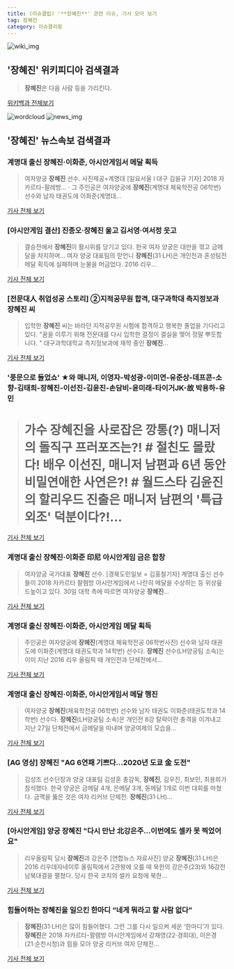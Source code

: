 ```yaml
---
title: (이슈클립) '**장혜진**' 관련 이슈, 기사 모아 보기
tag: 장혜진
category: 이슈클리핑
---
```

![wiki_img](https://user-images.githubusercontent.com/42597476/44503234-41136a80-a6d0-11e8-9071-6fc6418eafe4.png)
## **'**장혜진**'** 위키피디아 검색결과
>**장혜진**은 다음 사람 등을 가리킨다.

<a href="https://ko.wikipedia.org/wiki/장혜진" target="_blank">위키백과 전체보기</a>

![wordcloud](https://s3.ap-northeast-2.amazonaws.com/lyrics101-wordcloud/2018-09-10-1536552672.png)
![news_img](https://user-images.githubusercontent.com/42597476/44507050-1206f400-a6e4-11e8-8d98-7ffbfebb353f.png)
## **'**장혜진**'** 뉴스속보 검색결과
### 계명대 출신 **장혜진**·이화준, 아시안게임서 메달 획득

>여자양궁 **장혜진** 선수. 사진제공=계명대 [일요서울 l 대구 김을규 기자] 2018 자카르타-팔레방... ·   그 주인공은 여자양궁에 **장혜진**(계명대 체육학전공 06학번) 선수와 남자 태권도에 이화준(계명대...

<a href="http://www.ilyoseoul.co.kr/news/articleView.html?idxno=251269" target="_blank">기사 전체 보기</a>

### [아시안게임 결산] 진종오·**장혜진** 울고 김서영·여서정 웃고

>결승전에서 **장혜진**이 활시위를 당기고 있다. 한국 여자 양궁은 대만을 꺾고 금메달을 차지하며... 여자 양궁 대표팀의 맏언니 **장혜진**(31·LH)은 개인전과 혼성팀전 메달 획득에 실패하며 눈물을 머금었다. 2016 리우...

<a href="http://news1.kr/articles/?3414772" target="_blank">기사 전체 보기</a>

### [전문대人 취업성공 스토리] ②지적공무원 합격, 대구과학대 측지정보과 **장혜진** 씨

>입학한 **장혜진** 씨는 바라던 지적공무원 시험에 합격하고 행복한 졸업을 기다리고 있다. "꿈을 이루기 위해 전문대를 다시 입학한 결정이 결실을 맺어 정말 뿌듯합니다. " 대구과학대학교 측지정보과에 재학 중인 **장혜진**...

<a href="http://news.imaeil.com/Society/2018082816045034056" target="_blank">기사 전체 보기</a>

### '풍문으로 들었쇼' ★와 매니저, 이영자-박성광-이미연-유준상-데프콘-소향-김태희-**장혜진**-이선진-김윤진-손담비-윤미래-타이거JK-故 박용하-유민

># 가수 **장혜진**을 사로잡은 깡통(?) 매니저의 돌직구 프러포즈는?!  # 절친도 몰랐다! 배우 이선진, 매니저 남편과 6년 동안 비밀연애한 사연은?!  # 월드스타 김윤진의 할리우드 진출은 매니저 남편의 '특급외조' 덕분이다?!...

<a href="http://www.daejeontoday.com/news/articleView.html?idxno=511408" target="_blank">기사 전체 보기</a>

### 계명대 출신 **장혜진**·이화준 印尼 아시안게임 금은 합창

>여자양궁 국가대표 **장혜진** 선수. [경북도민일보 = 김홍철기자] 계명대 출신 선수들이 2018 자카르타 팔렘방 아시안게임에서 나란히 메달을 수상하는 등 위상읖 드높이고 있다. 30일 대학 측에 따르면 여자양궁 **장혜진**...

<a href="http://www.hidomin.com/news/articleView.html?idxno=367034" target="_blank">기사 전체 보기</a>

### 계명대 출신 **장혜진**·이화준, 아시안게임 메달 획득

>주인공은 여자양궁에 **장혜진**(계명대 체육학전공 06학번사진) 선수와 남자 태권도에 이화준(계명대 태권도학과 14학번) 선수다. **장혜진** 선수(LH양궁팀 소속)는 이미 지난 2016 리우 올림픽 때 개인전과 단체전에서...

<a href="http://www.newsway.co.kr/news/view?tp=1&ud=2018083009115635199" target="_blank">기사 전체 보기</a>

### 계명대 출신 **장혜진**·이화준, 아시안게임서 메달 행진

>여자양궁 **장혜진**(체육학전공 06학번) 선수와 남자 태권도 이화준(태권도학과 14학번) 선수다. **장혜진**(LH양궁팀 소속)은 개인전 8강 탈락이란 충격을 이겨내고 지난 27일 단체전에서 금메달을 따내며 양궁여제의 모습을...

<a href="http://ilyo.co.kr/?ac=article_view&entry_id=308015" target="_blank">기사 전체 보기</a>

### [AG 영상] **장혜진** "AG 6연패 기쁘다…2020년 도쿄 金 도전"

>김성조 선수단장과 양궁 대표팀 김성훈 총감독, **장혜진**, 김우진, 최보민, 최용희가 참석했다. 한국 양궁은 금메달 4개, 은메달 3개, 동메달 1개로 이번 대회를 마쳤다. 금맥을 뚫은 것은 여자 리커브 단체전. **장혜진**(31·LH)...

<a href="http://www.spotvnews.co.kr/?mod=news&act=articleView&idxno=233784" target="_blank">기사 전체 보기</a>

### [아시안게임] 양궁 **장혜진** "다시 만난 北강은주…이번에도 셀카 못 찍었어요"

>리우올림픽 당시 **장혜진**과 강은주 [연합뉴스 자료사진] 양궁 **장혜진**(31·LH)은 2016 리우데자네이루 올림픽에서 2관왕에 오를 때 북한의 강은주(23)와 16강전 남북대결을 펼쳤다. 당시 한국 코치의 셀카 요청에 북한...

<a href="http://app.yonhapnews.co.kr/YNA/Basic/SNS/r.aspx?c=AKR20180829120800007&did=1195m" target="_blank">기사 전체 보기</a>

### 힘들어하는 **장혜진**을 일으킨 한마디 “네게 뭐라고 할 사람 없다”

>**장혜진**(31·LH)은 많이 힘들어했다. 그런 그를 다시 일으켜 세운 ‘한마디’가 있다. **장혜진**은 2018 자카르타-팔렘방 아시안게임에서 강채영(22·경희대), 이은경(21·순천시청)과 힘을 모아 양궁 리커브 여자 단체전...

<a href="http://sports.mk.co.kr/view.php?year=2018&no=543128" target="_blank">기사 전체 보기</a>


